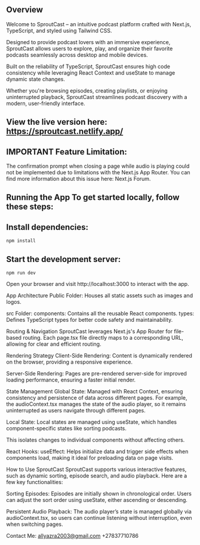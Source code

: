 ## Overview 
Welcome to SproutCast – an intuitive podcast platform crafted with Next.js, TypeScript, and styled using Tailwind CSS. 

Designed to provide podcast lovers with an immersive experience, SproutCast allows users to explore, play, and organize their favorite podcasts seamlessly across desktop and mobile devices.

Built on the reliability of TypeScript, SproutCast ensures high code consistency while leveraging React Context and useState to manage dynamic state changes.

Whether you're browsing episodes, creating playlists, or enjoying uninterrupted playback, SproutCast streamlines podcast discovery with a modern, user-friendly interface.

## View the live version here: https://sproutcast.netlify.app/

## IMPORTANT Feature Limitation:

The confirmation prompt when closing a page while audio is playing could not be implemented due to limitations with the Next.js App Router. You can find more information about this issue here: Next.js Forum.

## Running the App To get started locally, follow these steps:

## Install dependencies:
`npm install`

## Start the development server:
`npm run dev`


 Open your browser and visit http://localhost:3000 to interact with the app. 

App Architecture Public Folder: Houses all static assets such as images and logos. 

src Folder: components: Contains all the reusable React components. types: Defines TypeScript types for better code safety and maintainability. 

Routing & Navigation SproutCast leverages Next.js's App Router for file-based routing. Each page.tsx file directly maps to a corresponding URL, allowing for clear and efficient routing.

Rendering Strategy Client-Side Rendering: Content is dynamically rendered on the browser, providing a responsive experience.

Server-Side Rendering: Pages are pre-rendered server-side for improved loading performance, ensuring a faster initial render.

State Management Global State: Managed with React Context, ensuring consistency and persistence of data across different pages. For example, the audioContext.tsx manages the state of the audio player, so it remains uninterrupted as users navigate through different pages. 

Local State: Local states are managed using useState, which handles component-specific states like sorting podcasts. 

This isolates changes to individual components without affecting others. 

React Hooks: useEffect: Helps initialize data and trigger side effects when components load, making it ideal for preloading data on page visits. 

How to Use SproutCast SproutCast supports various interactive features, such as dynamic sorting, episode search, and audio playback. Here are a few key functionalities:

Sorting Episodes: Episodes are initially shown in chronological order. Users can adjust the sort order using useState, either ascending or descending. 

Persistent Audio Playback: The audio player’s state is managed globally via audioContext.tsx, so users can continue listening without interruption, even when switching pages.

Contact Me: allyazra2003@gmail.com +27837710786
